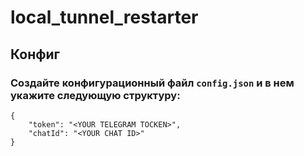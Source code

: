 # local_tunnel_restarter

## Конфиг
### Создайте конфигурационный файл `config.json` и в нем укажите следующую структуру:
```
{
    "token": "<YOUR TELEGRAM TOCKEN>",
    "chatId": "<YOUR CHAT ID>"
}
```
